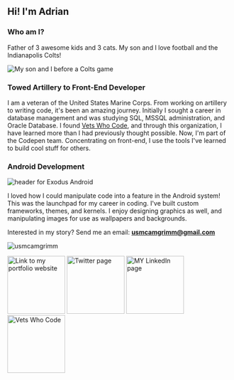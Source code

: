 ## Hi! I'm Adrian

### Who am I?

Father of 3 awesome kids and 3 cats. My son and I love football and the Indianapolis Colts!

![My son and I before a Colts game](https://github.com/usmcamgrimm/usmcamgrimm/blob/master/game.jpg)

### Towed Artillery to Front-End Developer

I am a veteran of the United States Marine Corps. From working on artillery to writing code, it's been an amazing journey. Initially I sought a career in database management and was studying SQL, MSSQL administration, and Oracle Database. I found [Vets Who Code](https://vetswhocode.io/), and through this organization, I have learned more than I had previously thought possible. Now, I'm part of the Codepen team.  Concentrating on front-end, I use the tools I've learned to build cool stuff for others.

### Android Development

![header for Exodus Android](https://github.com/usmcamgrimm/usmcamgrimm/blob/master/exodusheader.png)

I loved how I could manipulate code into a feature in the Android system! This was the launchpad for my career in coding. I've built custom frameworks, themes, and kernels. I enjoy designing graphics as well, and manipulating images for use as wallpapers and backgrounds.

Interested in my story? Send me an email: **usmcamgrimm@gmail.com**

<p><img src=https://github-readme-stats.vercel.app/api?username=usmcamgrimm&show_icons=true alt=usmcamgrimm /></p>

<a title="Portfolio, grimm.codes" href="https://grimm.codes"><img alt="Link to my portfolio website" src="https://raw.githubusercontent.com/usmcamgrimm/usmcamgrimm/master/icons/portfolio.png" width="130" /></a> <a title="Twitter" href="https://twitter.com/usmcamgrimm"><img alt="Twitter page" src="https://raw.githubusercontent.com/usmcamgrimm/usmcamgrimm/master/icons/twitter.png" width="130" /></a> <a title="LinkedIn" href="https://www.linkedin.com/in/grimmam/"><img alt="MY LinkedIn page" src="https://raw.githubusercontent.com/usmcamgrimm/usmcamgrimm/master/icons/linkedin.png" width="130" /></a> <a title="VWC" href="https://vetswhocode.io"><img alt="Vets Who Code" src="https://raw.githubusercontent.com/usmcamgrimm/usmcamgrimm/master/icons/vwc.png" width="130" /></a>

